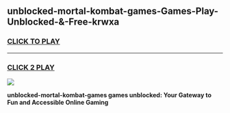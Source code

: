 
## unblocked-mortal-kombat-games-Games-Play-Unblocked-&-Free-krwxa
<h3>
<a href="https://premium76.site?title=unblocked-mortal-kombat-games&ref=24A">CLICK TO PLAY</a></h3>
<hr>

<h3>
<a href="https://premium76.site?title=unblocked-mortal-kombat-games&ref=24A">CLICK 2 PLAY</a>
  
</h3>

<a href="https://premium76.site?title=unblocked-mortal-kombat-games&ref=24A"><img src="https://clearcache.store/games.png"></a>


**unblocked-mortal-kombat-games games unblocked: Your Gateway to Fun and Accessible Online Gaming**
